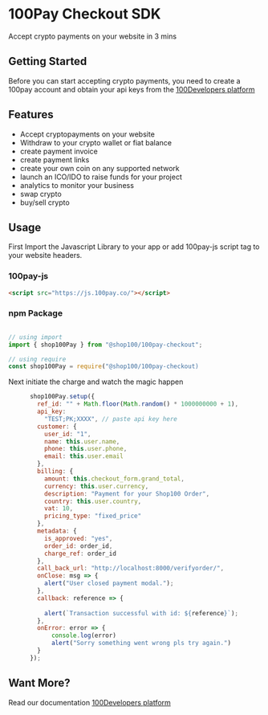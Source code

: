 # 100Pay Checkout SDK

Accept crypto payments on your website in 3 mins

## Getting Started
Before you can start accepting crypto payments, you need to create a 100pay account and obtain your api keys from the [100Developers platform](https://100pay.co) 

## Features
* Accept cryptopayments on your website
* Withdraw to your crypto wallet or fiat balance
* create payment invoice
* create payment links
* create your own coin on any supported network
* launch an ICO/IDO to raise funds for your project
* analytics to monitor your business
* swap crypto
* buy/sell crypto

## Usage
First Import the Javascript Library to your app or add 100pay-js script tag to your website headers.

### 100pay-js
```Html 
<script src="https://js.100pay.co/"></script>
```

### npm Package
```Javascript

// using import
import { shop100Pay } from "@shop100/100pay-checkout";

// using require
const shop100Pay = require("@shop100/100pay-checkout)
```
Next initiate the charge and watch the magic happen
```Javascript
      shop100Pay.setup({
        ref_id: "" + Math.floor(Math.random() * 1000000000 + 1),
        api_key:
          "TEST;PK;XXXX", // paste api key here
        customer: {
          user_id: "1",
          name: this.user.name,
          phone: this.user.phone,
          email: this.user.email
        },
        billing: {
          amount: this.checkout_form.grand_total,
          currency: this.user.currency,
          description: "Payment for your Shop100 Order",
          country: this.user.country,
          vat: 10,
          pricing_type: "fixed_price"
        },
        metadata: {
          is_approved: "yes",
          order_id: order_id,
          charge_ref: order_id
        },
        call_back_url: "http://localhost:8000/verifyorder/",
        onClose: msg => {
          alert("User closed payment modal.");
        },
        callback: reference => {
        
          alert(`Transaction successful with id: ${reference}`);
        },
        onError: error => {
            console.log(error)
            alert("Sorry something went wrong pls try again.")
        }
      });
```

## Want More?
Read our documentation [100Developers platform](https://100pay.co) 